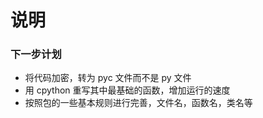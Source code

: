 # 说明


### 下一步计划

* 将代码加密，转为 pyc 文件而不是 py 文件
* 用 cpython 重写其中最基础的函数，增加运行的速度
* 按照包的一些基本规则进行完善，文件名，函数名，类名等
